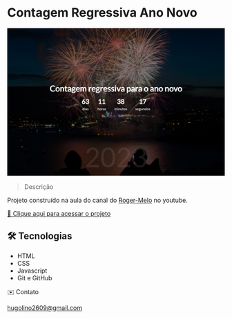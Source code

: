 # Contagem Regressiva Ano Novo

![preview](./preview_1.png)

> Descrição

Projeto construído na aula do canal do [Roger-Melo](https://youtu.be/ms0mXabu5RY) no youtube.

[🔗 Clique aqui para acessar o projeto](https://hugolinobg.github.io/contagem-regressiva-ano-novo/)

## 🛠️ Tecnologias

- HTML
- CSS
- Javascript
- Git e GitHub

✉️ Contato

hugolino2609@gmail.com
